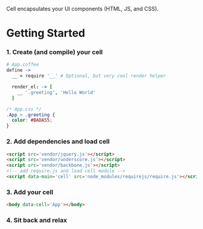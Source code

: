 Cell encapsulates your UI components (HTML, JS, and CSS).


Getting Started
===============

### 1. Create (and compile) your cell

```coffee
# App.coffee
define ->
  __ = require '__' # Optional, but very cool render helper

  render_el: -> [
    __ '.greeting', 'Hello World'
  ]
```

```css
/* App.css */
.App > .greeting {
  color: #BADA55;
}
```

### 2. Add dependencies and load cell

```html
<script src='vendor/jquery.js'></script>
<script src='vendor/underscore.js'></script>
<script src='vendor/backbone.js'></script>
<!-- add require.js and load cell module -->
<script data-main='cell' src='node_modules/requirejs/require.js'></script>
```

### 3. Add your cell

```html
<body data-cell='App'></body>
```


### 4. Sit back and relax